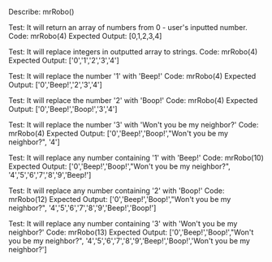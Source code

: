 Describe: mrRobo()

Test: It will return an array of numbers from 0 - user's inputted number.
Code: mrRobo(4)
Expected Output: [0,1,2,3,4] 

Test: It will replace integers in outputted array to strings.
Code: mrRobo(4)
Expected Output: ['0','1','2','3','4']

Test: It will replace the number '1' with 'Beep!'
Code: mrRobo(4)
Expected Output: ['0','Beep!','2','3','4']

Test: It will replace the number '2' with 'Boop!'
Code: mrRobo(4)
Expected Output: ['0','Beep!','Boop!','3','4']

Test: It will replace the number '3' with 'Won't you be my neighbor?'
Code: mrRobo(4)
Expected Output: ['0','Beep!','Boop!',"Won't you be my neighbor?", '4']

Test: It will replace any number containing '1' with 'Beep!'
Code: mrRobo(10)
Expected Output: ['0','Beep!','Boop!',"Won't you be my neighbor?", '4','5','6','7','8','9','Beep!']

Test: It will replace any number containing '2' with 'Boop!'
Code: mrRobo(12)
Expected Output: ['0','Beep!','Boop!',"Won't you be my neighbor?", '4','5','6','7','8','9','Beep!','Boop!']

Test: It will replace any number containing '3' with 'Won't you be my neighbor?'
Code: mrRobo(13)
Expected Output: ['0','Beep!','Boop!',"Won't you be my neighbor?", '4','5','6','7','8','9','Beep!','Boop!','Won't you be my neighbor?']